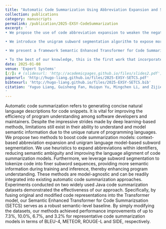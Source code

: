 ```yaml
---
title: "Automatic Code Summarization Using Abbreviation Expansion and Subword Segmentation"
collection: publications
category: manuscripts
permalink: /publication/2025-EXSY-CodeSummarization
excerpt: '
• We propose the use of code abbreviation expansion to weaken the negative impact of abbreviations on program understanding and strengthen the language alignment ability of code summarization models. A series of context-based heuristic algorithms are adopted to expand abbreviations nested in code snippets of Java code summarization datasets.<br>

• We introduce the unigram subword segmentation algorithm to expose more semantic information and further enhance the program understanding performance of code summarization models. Code-specific tokenizers are developed to tokenize code-summary pairs into more granular and semantically preserved subword sequences.<br>

• We present a framework Semantic Enhanced Transformer for Code Summarization (SETCS) to better leverage the semantic information introduced by above methods. A robust baseline is designed by fusing embeddings of original and newly generated subtoken sequences, allowing for effective capture of critical information.<br>

• To the best of our knowledge, this is the first work that incorporates code abbreviation expansion and subword segmentation into the automatic code summarization task. These methods are model-agnostic and can be easily integrated into existing automatic code summarization approaches. Experiments conducted on two widely evaluated datasets demonstrate the effectiveness of our proposed methods.'
date: 2025-01-08
venue: 'Expert Systems'
[//]: # (slidesurl: 'http://academicpages.github.io/files/slides2.pdf')
paperurl: 'http://hugo-liang.github.io/files/2025-EXSY-SETCS.pdf'
bibtexurl: 'http://hugo-liang.github.io/files/2025-EXSY-SETCS.bib'
citation: 'Yuguo Liang, Guisheng Fan, Huiqun Yu, Mingchen Li, and Zijie Huang. 2025. Automatic Code Summarization Using Abbreviation Expansion and Subword Segmentation. Expert Systems, 42: e13835. https://doi.org/10.1111/exsy.13835.
'
---
```


Automatic code summarization refers to generating concise natural language descriptions for code snippets. It is vital for improving the efficiency of program understanding among software developers and maintainers. Despite the impressive strides made by deep learning-based methods, limitations still exist in their ability to understand and model semantic information due to the unique nature of programming languages. We propose two methods to boost code summarization models: context-based abbreviation expansion and unigram language model-based subword segmentation. We use heuristics to expand abbreviations within identifiers, reducing semantic ambiguity and improving the language alignment of code summarization models. Furthermore, we leverage subword segmentation to tokenize code into finer subword sequences, providing more semantic information during training and inference, thereby enhancing program understanding. These methods are model-agnostic and can be readily integrated into existing automatic code summarization approaches. Experiments conducted on two widely used Java code summarization datasets demonstrated the effectiveness of our approach. Specifically, by fusing original and modified code representations into the Transformer model, our Semantic Enhanced Transformer for Code Summarizsation (SETCS) serves as a robust semantic-level baseline. By simply modifying the datasets, our methods achieved performance improvements of up to 7.3%, 10.0%, 6.7%, and 3.2% for representative code summarization models in terms of BLEU-4, METEOR, ROUGE-L and SIDE, respectively.